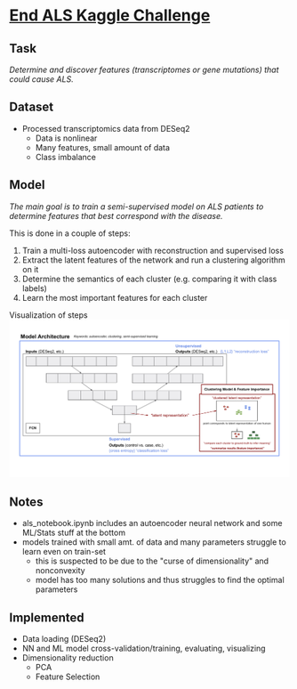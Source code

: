 # [End ALS Kaggle Challenge](https://www.kaggle.com/alsgroup/end-als)

## Task
*Determine and discover features (transcriptomes or gene mutations) that could cause ALS.*

## Dataset
* Processed transcriptomics data from DESeq2
    * Data is nonlinear 
    * Many features, small amount of data
    * Class imbalance 

## Model
*The main goal is to train a semi-supervised model on ALS patients to determine features that best correspond with the disease.*

This is done in a couple of steps:
1. Train a multi-loss autoencoder with reconstruction and supervised loss
2. Extract the latent features of the network and run a clustering algorithm on it
3. Determine the semantics of each cluster (e.g. comparing it with class labels)
4. Learn the most important features for each cluster

Visualization of steps
![alt text](https://github.com/Brandhsu/als/blob/master/assets/architecture.jpg)

## Notes
* als_notebook.ipynb includes an autoencoder neural network and some ML/Stats stuff at the bottom
* models trained with small amt. of data and many parameters struggle to learn even on train-set
    * this is suspected to be due to the "curse of dimensionality" and nonconvexity
    * model has too many solutions and thus struggles to find the optimal parameters

## Implemented
* Data loading (DESeq2)
* NN and ML model cross-validation/training, evaluating, visualizing
* Dimensionality reduction 
    * PCA
    * Feature Selection


